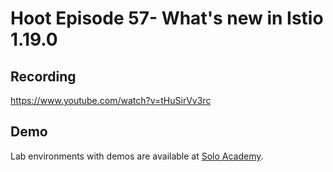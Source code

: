 # Hoot Episode 57- What's new in Istio 1.19.0

## Recording

https://www.youtube.com/watch?v=tHuSirVv3rc

## Demo

Lab environments with demos are available at [Solo Academy](https://academy.solo.io/learn/courses/73/explore-new-features-in-istio-119).